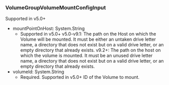 ### VolumeGroupVolumeMountConfigInput
Supported in v5.0+

- mountPointOnHost: System.String
  - Supported in v5.0+
      v5.0-v9.1: The path on the Host on which the Volume will be mounted. It must be either an untaken drive letter name, a directory that does not exist but on a valid drive letter, or an empty directory that already exists.
      v9.2+: The path on the host on which the volume is mounted. It must be an unused drive letter name, a directory that does not exist but on a valid drive letter, or an empty directory that already exists.
- volumeId: System.String
  - Required. Supported in v5.0+
      ID of the Volume to mount.
